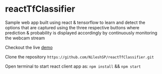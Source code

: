 # reactTfClassifier
Sample web app built using react & tensorflow to learn and detect the options that are captured using the three respective buttons where prediction & probability is displayed accordingly by continuously monitoring the webcam stream

Checkout the live [demo](https://nileshsp.github.io/reactTfClassifier)

Clone the repository `https://github.com/NileshSP/reactTfClassifier.git`

Open terminal to start react client app as:
 `npm install` && `npm start`